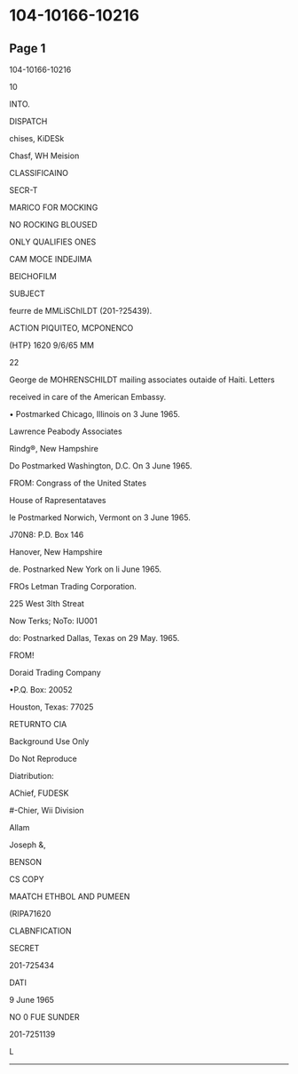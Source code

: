 # 104-10166-10216

## Page 1

104-10166-10216

10

INTO.

DISPATCH

chises, KiDESk

Chasf, WH Meision

CLASSIFICAINO

SECR-T

MARICO FOR MOCKING

NO ROCKING BLOUSED

ONLY QUALIFIES ONES

CAM MOCE INDEJIMA

BEICHOFILM

SUBJECT

feurre de MMLiSChILDT (201-?25439).

ACTION PIQUITEO, MCPONENCO

(HTP} 1620 9/6/65 MM

22

George de MOHRENSCHILDT mailing associates outaide of Haiti. Letters

received in care of the American Embassy.

• Postmarked Chicago, Illinois on 3 June 1965.

Lawrence Peabody Associates

Rindg®, New Hampshire

Do Postmarked Washington, D.C. On 3 June 1965.

FROM: Congrass of the United States

House of Rapresentataves

le Postmarked Norwich, Vermont on 3 June 1965.

J70N8: P.D. Box 146

Hanover, New Hampshire

de. Postnarked New York on li June 1965.

FROs Letman Trading Corporation.

225 West 3lth Streat

Now Terks; NoTo: IU001

do: Postnarked Dallas, Texas on 29 May. 1965.

FROM!

Doraid Trading Company

•P.Q. Box: 20052

Houston, Texas: 77025

RETURNTO CIA

Background Use Only

Do Not Reproduce

Diatribution:

AChief, FUDESK

#-Chier, Wii Division

Allam

Joseph &,

BENSON

CS COPY

MAATCH ETHBOL AND PUMEEN

(RIPA71620

CLABNFICATION

SECRET

201-725434

DATI

9 June 1965

NO 0 FUE SUNDER

201-7251139

L

---

